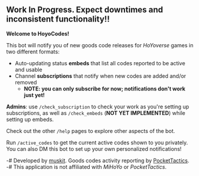 ## Work In Progress. Expect downtimes and inconsistent functionality!!

**Welcome to HoyoCodes!**

This bot will notify you of new goods code releases for *HoYoverse* games in two different formats:
- Auto-updating status **embeds** that list all codes reported to be active and usable
- Channel **subscriptions** that notify when new codes are added and/or removed 
  - **NOTE: you can only subscribe for now; notifications don't work just yet!**

**Admins**: use `/check_subscription` to check your work as you're setting up subscriptions, as well as `/check_embeds` (**NOT YET IMPLEMENTED**) while setting up embeds. 

Check out the other `/help` pages to explore other aspects of the bot.

Run `/active_codes` to get the current active codes shown to you privately. You can also DM this bot to set up your own personalized notifications!

-# Developed by [muskit](https://muskit.net). Goods codes activity reporting by [PocketTactics](<https://www.pockettactics.com>).  
-# This application is not affiliated with *MiHoYo* or *PocketTactics*.
